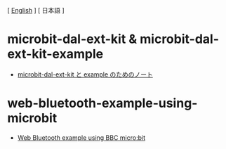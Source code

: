 [ [English](README.md) ] [ 日本語 ]

# microbit-dal-ext-kit & microbit-dal-ext-kit-example

+ [microbit-dal-ext-kit と example のためのノート](https://github.com/softgraph/microbit-dal-ext-kit-example/wiki/Home-(ja))

# web-bluetooth-example-using-microbit

+ [Web Bluetooth example using BBC micro:bit](https://github.com/softgraph/web-bluetooth-example-using-microbit/blob/master/README.ja.md)
